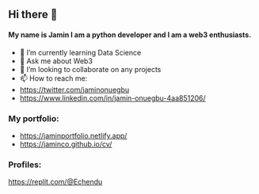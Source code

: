## Hi there 👋

#### My name is Jamin I am a python developer and I am a web3 enthusiasts.
- 🌱 I’m currently learning Data Science
- 💬 Ask me about Web3
- 👯 I’m looking to collaborate on any projects
- 📫 How to reach me:
- https://twitter.com/jaminonuegbu
- https://www.linkedin.com/in/jamin-onuegbu-4aa851206/

### My portfolio:
- https://jaminportfolio.netlify.app/
- https://jaminco.github.io/cv/

### Profiles:
https://replit.com/@Echendu

<!--
**JaminCO/JaminCO** is a ✨ _special_ ✨ repository because its `README.md` (this file) appears on your GitHub profile.

Here are some ideas to get you started:

- 🔭 I’m currently working on ...
- 🌱 I’m currently learning ...
- 👯 I’m looking to collaborate on ...
- 🤔 I’m looking for help with ...
- 💬 Ask me about ...
- 📫 How to reach me: ...
- 😄 Pronouns: ...
- ⚡ Fun fact: ...
-->
